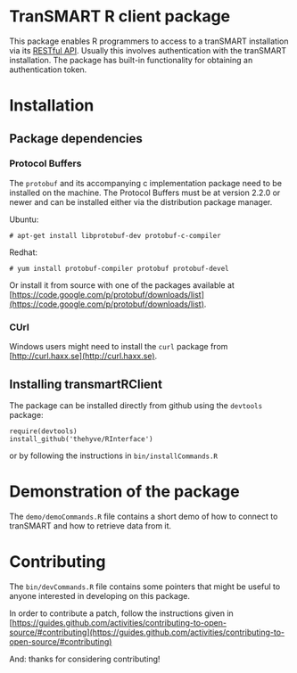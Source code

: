 # TranSMART R client package

This package enables R programmers to access to a tranSMART installation via its [RESTful API](https://github.com/thehyve/transmart-rest-api).
Usually this involves authentication with the tranSMART installation. The package has built-in
functionality for obtaining an authentication token.
# Installation

## Package dependencies

### Protocol Buffers

The `protobuf` and its accompanying c implementation package need to be installed on the machine. 
The Protocol Buffers must be at version 2.2.0 or newer and can be installed either via the distribution
package manager.

Ubuntu:

    # apt-get install libprotobuf-dev protobuf-c-compiler

Redhat:

    # yum install protobuf-compiler protobuf protobuf-devel
    
Or install it from source with one of the packages available at [https://code.google.com/p/protobuf/downloads/list](https://code.google.com/p/protobuf/downloads/list).

### CUrl

Windows users might need to install the `curl` package from [http://curl.haxx.se](http://curl.haxx.se).

## Installing transmartRClient

The package can be installed directly from github using the `devtools` package:

    require(devtools)
    install_github('thehyve/RInterface')

or by following the instructions in `bin/installCommands.R`

# Demonstration of the package
The `demo/demoCommands.R` file contains a short demo of how to connect to tranSMART and how
to retrieve data from it.

# Contributing

The `bin/devCommands.R` file contains some pointers that might be useful to anyone interested
in developing on this package.

In order to contribute a patch, follow the instructions given in [https://guides.github.com/activities/contributing-to-open-source/#contributing](https://guides.github.com/activities/contributing-to-open-source/#contributing)

And: thanks for considering contributing!
